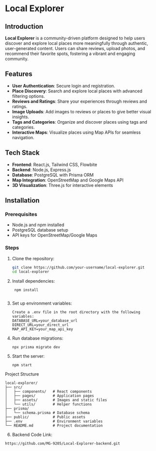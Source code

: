 # Local Explorer

## Introduction  
**Local Explorer** is a community-driven platform designed to help users discover and explore local places more meaningfully through authentic, user-generated content. Users can share reviews, upload photos, and recommend their favorite spots, fostering a vibrant and engaging community.

## Features  
- **User Authentication**: Secure login and registration.  
- **Place Discovery**: Search and explore local places with advanced filtering options.  
- **Reviews and Ratings**: Share your experiences through reviews and ratings.  
- **Image Uploads**: Add images to reviews or places to give better visual insights.   
- **Tags and Categories**: Organize and discover places using tags and categories.  
- **Interactive Maps**: Visualize places using Map APIs for seamless navigation.  

## Tech Stack  
- **Frontend**: React.js, Tailwind CSS, Flowbite  
- **Backend**: Node.js, Express.js  
- **Database**: PostgreSQL with Prisma ORM  
- **Map Integration**: OpenStreetMap and Google Maps API  
- **3D Visualization**: Three.js for interactive elements  

## Installation  

### Prerequisites  
- Node.js and npm installed  
- PostgreSQL database setup  
- API keys for OpenStreetMap/Google Maps  

### Steps  
1. Clone the repository:  
   ```bash
   git clone https://github.com/your-username/local-explorer.git
   cd local-explorer

2. Install dependencies:
   ```
    npm install
  
3. Set up environment variables:
   ```
   Create a .env file in the root directory with the following variables:
   DATABASE_URL=your_database_url
   DIRECT_URL=your_direct_url
   MAP_API_KEY=your_map_api_key

4. Run database migrations:
   ```
   npx prisma migrate dev
   
5. Start the server:
   ```
   npm start

Project Structure
```
local-explorer/
├── src/
│   ├── components/   # React components
│   ├── pages/        # Application pages
│   ├── assets/       # Images and static files
│   └── utils/        # Helper functions
├── prisma/
│   └── schema.prisma # Database schema
├── public/           # Public assets
├── .env              # Environment variables
└── README.md         # Project documentation

```
6. Backend Code Link:
```
https://github.com/MG-9205/Local-Explorer-backend.git   
